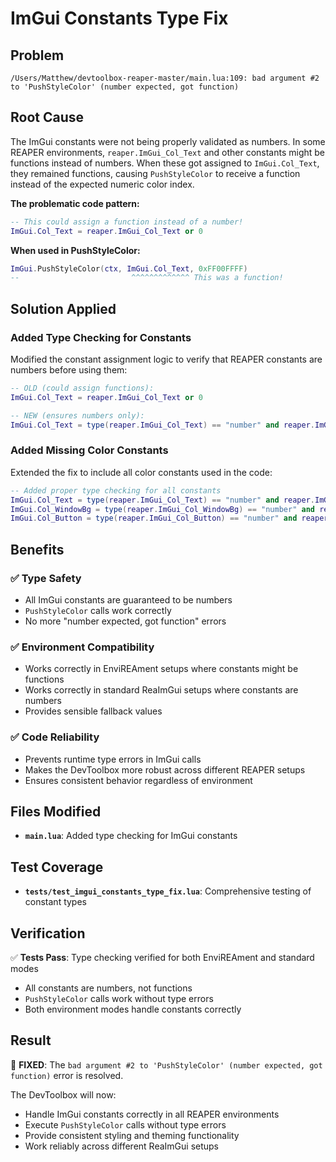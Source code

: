 # ImGui Constants Type Fix

## Problem
```
/Users/Matthew/devtoolbox-reaper-master/main.lua:109: bad argument #2 to 'PushStyleColor' (number expected, got function)
```

## Root Cause
The ImGui constants were not being properly validated as numbers. In some REAPER environments, `reaper.ImGui_Col_Text` and other constants might be functions instead of numbers. When these got assigned to `ImGui.Col_Text`, they remained functions, causing `PushStyleColor` to receive a function instead of the expected numeric color index.

**The problematic code pattern:**
```lua
-- This could assign a function instead of a number!
ImGui.Col_Text = reaper.ImGui_Col_Text or 0
```

**When used in PushStyleColor:**
```lua
ImGui.PushStyleColor(ctx, ImGui.Col_Text, 0xFF00FFFF)
--                         ^^^^^^^^^^^^^ This was a function!
```

## Solution Applied

### **Added Type Checking for Constants**
Modified the constant assignment logic to verify that REAPER constants are numbers before using them:

```lua
-- OLD (could assign functions):
ImGui.Col_Text = reaper.ImGui_Col_Text or 0

-- NEW (ensures numbers only):  
ImGui.Col_Text = type(reaper.ImGui_Col_Text) == "number" and reaper.ImGui_Col_Text or 0
```

### **Added Missing Color Constants**
Extended the fix to include all color constants used in the code:

```lua
-- Added proper type checking for all constants
ImGui.Col_Text = type(reaper.ImGui_Col_Text) == "number" and reaper.ImGui_Col_Text or 0
ImGui.Col_WindowBg = type(reaper.ImGui_Col_WindowBg) == "number" and reaper.ImGui_Col_WindowBg or 2  
ImGui.Col_Button = type(reaper.ImGui_Col_Button) == "number" and reaper.ImGui_Col_Button or 21
```

## Benefits

### ✅ **Type Safety**
- All ImGui constants are guaranteed to be numbers
- `PushStyleColor` calls work correctly 
- No more "number expected, got function" errors

### ✅ **Environment Compatibility**
- Works correctly in EnviREAment setups where constants might be functions
- Works correctly in standard ReaImGui setups where constants are numbers
- Provides sensible fallback values

### ✅ **Code Reliability**  
- Prevents runtime type errors in ImGui calls
- Makes the DevToolbox more robust across different REAPER setups
- Ensures consistent behavior regardless of environment

## Files Modified
- **`main.lua`**: Added type checking for ImGui constants

## Test Coverage
- **`tests/test_imgui_constants_type_fix.lua`**: Comprehensive testing of constant types

## Verification
✅ **Tests Pass**: Type checking verified for both EnviREAment and standard modes
- All constants are numbers, not functions
- `PushStyleColor` calls work without type errors
- Both environment modes handle constants correctly

## Result
🎉 **FIXED**: The `bad argument #2 to 'PushStyleColor' (number expected, got function)` error is resolved.

The DevToolbox will now:
- Handle ImGui constants correctly in all REAPER environments
- Execute `PushStyleColor` calls without type errors
- Provide consistent styling and theming functionality
- Work reliably across different ReaImGui setups
